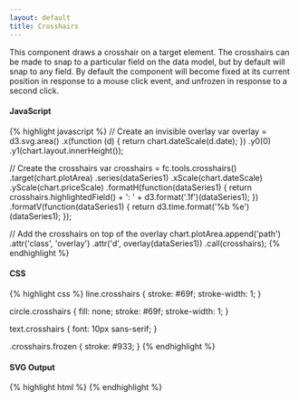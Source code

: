 ```yaml
---
layout: default
title: Crosshairs
---
```


This component draws a crosshair on a target element.
The crosshairs can be made to snap to a particular field on the data model, but by default will snap to any field.
By default the component will become fixed at its current position in response to a mouse click event, and unfrozen in response to a second click.

<div id="example_crosshairs" class="chart"> </div>

#### JavaScript

{% highlight javascript %}
// Create an invisible overlay
var overlay = d3.svg.area()
  .x(function (d) { return chart.dateScale(d.date); })
  .y0(0)
  .y1(chart.layout.innerHeight());

// Create the crosshairs
var crosshairs = fc.tools.crosshairs()
  .target(chart.plotArea)
  .series(dataSeries1)
  .xScale(chart.dateScale)
  .yScale(chart.priceScale)
  .formatH(function(dataSeries1) { return crosshairs.highlightedField() + ': ' + d3.format('.1f')(dataSeries1); })
  .formatV(function(dataSeries1) { return d3.time.format('%b %e')(dataSeries1); });

// Add the crosshairs on top of the overlay
chart.plotArea.append('path')
  .attr('class', 'overlay')
  .attr('d', overlay(dataSeries1))
  .call(crosshairs);
{% endhighlight %}

#### CSS

{% highlight css %}
line.crosshairs {
  stroke: #69f;
  stroke-width: 1;
}

circle.crosshairs {
  fill: none;
  stroke: #69f;
  stroke-width: 1;
}

text.crosshairs {
  font: 10px sans-serif;
}

.crosshairs.frozen {
  stroke: #933;
}
{% endhighlight %}

#### SVG Output

{% highlight html %}
<g class="crosshairs">
	<line class="crosshairs horizontal"></line>
	<line class="crosshairs vertical"></line>
	<circle class="crosshairs circle"></circle>
	<text class="crosshairs callout horizontal"></text>
	<text class="crosshairs callout vertical"></text>
</g>
{% endhighlight %}

<script type="text/javascript">
(function(){
  var chart = createPlotArea(dataSeries1, '#example_crosshairs');

  // Create the OHLC series
  var ohlc = fc.series.ohlc()
    .xScale(chart.dateScale)
    .yScale(chart.priceScale);

  // Add the primary OHLC series
  chart.plotArea.selectAll('.series').remove();
  chart.plotArea.append('g')
    .attr('class', 'series')
    .datum(dataSeries1)
    .call(ohlc);

  // Create an invisible overlay
  var overlay = d3.svg.area()
    .x(function (d) { return chart.dateScale(d.date); })
    .y0(0)
    .y1(chart.layout.innerHeight());

  // Create the crosshairs
  var crosshairs = fc.tools.crosshairs()
    .target(chart.plotArea)
    .series(dataSeries1)
    .xScale(chart.dateScale)
    .yScale(chart.priceScale)
    .formatH(function(dataSeries1) { return crosshairs.highlightedField() + ': ' + d3.format('.1f')(dataSeries1); })
    .formatV(function(dataSeries1) { return d3.time.format('%b %e')(dataSeries1); });

  // Add the crosshairs on top of the overlay
  chart.plotArea.append('path')
    .attr('class', 'overlay')
    .attr('d', overlay(dataSeries1))
    .call(crosshairs);
}());
</script>
